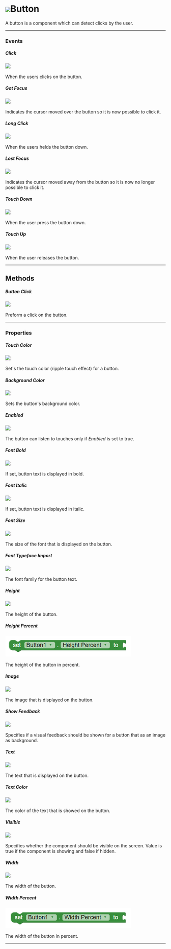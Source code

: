 # ![](/assets/touchcolor.png)Button

A button is a component which can detect clicks by the user.

---

### Events

##### Click

![](/assets/user-interface/button/Click.png)

When the users clicks on the button.

##### Got Focus

![](/assets/user-interface/button/GotFocus.png)

Indicates the cursor moved over the button so it is now possible to click it.

##### Long Click

![](/assets/user-interface/button/LongClick.png)

When the users helds the button down.

##### Lost Focus

![](/assets/user-interface/button/LostFocus.png)

Indicates the cursor moved away from the button so it is now no longer possible to click it.

##### Touch Down

![](/assets/user-interface/button/TouchDown.png)

When the user press the button down.

##### Touch Up

![](/assets/user-interface/button/TouchUp.png)

When the user releases the button.

---

## Methods

##### Button Click

![](/assets/user-interface/button/ButtonClick.png)

Preform a click on the button.

---

### Properties

##### Touch Color

![](/assets/touchcolor.png)

Set's the touch color \(ripple touch effect\) for a button.

##### Background Color

![](/assets/user-interface/button/BackgroundColor.png)

Sets the button's background color.

##### Enabled

![](/assets/user-interface/button/Enabled.png)

The button can listen to touches only if _Enabled_ is set to true.

##### Font Bold

![](/assets/user-interface/button/FontBold.png)

If set, button text is displayed in bold.

##### Font Italic

![](/assets/user-interface/button/FontItalic.png)

If set, button text is displayed in italic.

##### Font Size

![](/assets/user-interface/button/FontSize.png)

The size of the font that is displayed on the button.

##### Font Typeface Import

![](/assets/user-interface/button/FontTypefaceImport.png)

The font family for the button text.

##### Height

![](/assets/user-interface/button/Height.png)

The height of the button.

##### Height Percent

![](/assets/user-interface/button/HeightPercent.png)

The height of the button in percent.

##### Image

![](/assets/user-interface/button/Image.png)

The image that is displayed on the button.

##### Show Feedback

![](/assets/user-interface/button/ShowFeedback.png)

Specifies if a visual feedback should be shown for a button that as an image as background.

##### Text

![](/assets/user-interface/button/Text.png)

The text that is displayed on the button.

##### Text Color

![](/assets/user-interface/button/TextColor.png)

The color of the text that is showed on the button.

##### Visible

![](/assets/user-interface/button/Visible.png)

Specifies whether the component should be visible on the screen. Value is true if the component is showing and false if hidden.

##### Width

![](/assets/user-interface/button/Width.png)

The width of the button.

##### Width Percent

![](/assets/user-interface/button/WidthPercent.png)

The width of the button in percent.

---



